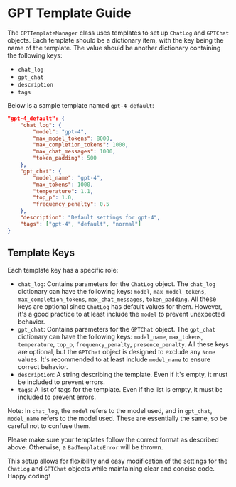# GPT Template Guide

The `GPTTemplateManager` class uses templates to set up `ChatLog` and `GPTChat` objects. Each template should be a dictionary item, with the key being the name of the template. The value should be another dictionary containing the following keys:

- `chat_log`
- `gpt_chat`
- `description`
- `tags`

Below is a sample template named `gpt-4_default`:

```json
"gpt-4_default": {
    "chat_log": {
        "model": "gpt-4",
        "max_model_tokens": 8000,
        "max_completion_tokens": 1000,
        "max_chat_messages": 1000,
        "token_padding": 500
    },
    "gpt_chat": {
        "model_name": "gpt-4",
        "max_tokens": 1000,
        "temperature": 1.1,
        "top_p": 1.0,
        "frequency_penalty": 0.5
    },
    "description": "Default settings for gpt-4",
    "tags": ["gpt-4", "default", "normal"]
}
```

## Template Keys

Each template key has a specific role:

- `chat_log`: Contains parameters for the `ChatLog` object. The `chat_log` dictionary can have the following keys: `model`, `max_model_tokens`, `max_completion_tokens`, `max_chat_messages`, `token_padding`. All these keys are optional since `ChatLog` has default values for them. However, it's a good practice to at least include the `model` to prevent unexpected behavior.
- `gpt_chat`: Contains parameters for the `GPTChat` object. The `gpt_chat` dictionary can have the following keys: `model_name`, `max_tokens`, `temperature`, `top_p`, `frequency_penalty`, `presence_penalty`. All these keys are optional, but the `GPTChat` object is designed to exclude any `None` values. It's recommended to at least include `model_name` to ensure correct behavior.
- `description`: A string describing the template. Even if it's empty, it must be included to prevent errors.
- `tags`: A list of tags for the template. Even if the list is empty, it must be included to prevent errors.

Note: In `chat_log`, the `model` refers to the model used, and in `gpt_chat`, `model_name` refers to the model used. These are essentially the same, so be careful not to confuse them.

Please make sure your templates follow the correct format as described above. Otherwise, a `BadTemplateError` will be thrown.

This setup allows for flexibility and easy modification of the settings for the `ChatLog` and `GPTChat` objects while maintaining clear and concise code. Happy coding!

